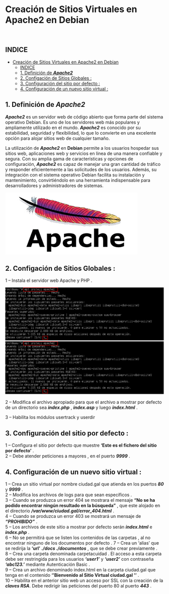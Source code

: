 # Creación de Sitios Virtuales en Apache2 en Debian
<br>

## INDICE 
- [Creación de Sitios Virtuales en Apache2 en Debian](#creación-de-sitios-virtuales-en-apache2-en-debian)
  - [INDICE](#indice)
  - [1. Definición de ***Apache2***](#1-definición-de-apache2)
  - [2. Configación de Sitios Globales :](#2-configación-de-sitios-globales-)
  - [3. Configuración del sitio por defecto :](#3-configuración-del-sitio-por-defecto-)
  - [4. Configuración de un nuevo sitio virtual :](#4-configuración-de-un-nuevo-sitio-virtual-)


## 1. Definición de ***Apache2***

***Apache2*** es un servidor web de código abierto que forma parte del sistema operativo Debian. Es uno de los servidores web más populares y ampliamente utilizado en el mundo. ***Apache2*** es conocido por su estabilidad, seguridad y flexibilidad, lo que lo convierte en una excelente opción para alojar sitios web de cualquier tamaño.

La utilización de ***Apache2*** en **Debian** permite a los usuarios hospedar sus sitios web, aplicaciones web y servicios en línea de una manera confiable y segura. Con su amplia gama de características y opciones de configuración, ***Apache2*** es capaz de manejar una gran cantidad de tráfico y responder eficientemente a las solicitudes de los usuarios. Además, su integración con el sistema operativo Debian facilita su instalación y mantenimiento, convirtiéndolo en una herramienta indispensable para desarrolladores y administradores de sistemas.

![Portada Apache](./img/portada_apache2.png)


## 2. Configación de Sitios Globales :

1 – Instala el servidor web Apache y PHP . <br>

![Instalación de Apache2](./img/1_exapache2.png)
![Instalación de PHP](./img/1_exapache2.png)

2 – Modifica el archivo apropiado para que el archivo a mostrar por defecto de un directorio sea ***index.php*** , ***index.asp*** y luego ***index.html*** . <br>



3 – Habilita los módulos usertrack y userdir <br>

## 3. Configuración del sitio por defecto :

1 – Configura el sitio por defecto que muestre **‘Este es el fichero del sitio por defecto’** .<br>
2 – Debe atender peticiones a mayores , en el puerto ***9999*** . <br>


## 4. Configuración de un nuevo sitio virtual :

1 – Crea un sitio virtual por nombre ciudad.gal que atienda en los puertos ***80*** y ***9999*** .<br>
2 – Modifica los archivos de logs para que sean específicos . <br>
3 – Cuando se produzca un error 404 se mostrara el mensaje **“No se ha podido encontrar ningún resultado en la búsqueda”** , que este alojado en el directorio ***/var/www/ciudad.gal/error_404.html*** . <br>
4 – Cuando se produzca un error 403 se mostrará un mensaje de ***“PROHIBIDO”*** . <br>
5 – Los archivos de este sitio a mostrar por defecto serán ***index.html*** e ***index.php*** . <br>
6 – No se permitirá que se listen los contenidos de las carpetas , al no encontrar ninguno de los documentos por defecto .
7 – Crea un ‘alias’ que se redirija la **‘url’** ***./docs  ./documentos*** , que se debe crear previamente . <br>
8 – Crea una carpeta denominada carpetacuidad . El acceso a esta carpeta debe ser restringida para los usuarios ***‘user1’*** y ***‘user2’*** con contraseña ***‘abc123.’*** mediante Autenticación Basic . <br>
9 – Crea un archivo denominado index.html en la carpeta ciudad.gal que tenga en el contenido **‘’Bienvenido al Sitio Virtual ciudad.gal ’’** . <br>
10 – Habilita en el anterior sitio web un acceso por SSL con la creación de la ***claves RSA***. Debe redirigir las peticiones del puerto 80 al puerto ***443*** . <br>